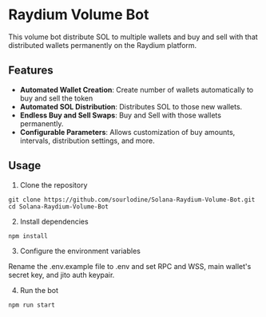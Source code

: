 # Raydium Volume Bot

This volume bot distribute SOL to multiple wallets and buy and sell with that distributed wallets permanently on the Raydium platform.

## Features

- **Automated Wallet Creation**: Create number of wallets automatically to buy and sell the token
- **Automated SOL Distribution**: Distributes SOL to those new wallets.
- **Endless Buy and Sell Swaps**: Buy and Sell with those wallets permanently.
- **Configurable Parameters**: Allows customization of buy amounts, intervals, distribution settings, and more.

## Usage
1. Clone the repository
```
git clone https://github.com/sourlodine/Solana-Raydium-Volume-Bot.git
cd Solana-Raydium-Volume-Bot
```
2. Install dependencies
```
npm install
```
3. Configure the environment variables

Rename the .env.example file to .env and set RPC and WSS, main wallet's secret key, and jito auth keypair.

4. Run the bot

```
npm run start
```



